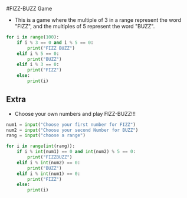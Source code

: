 #FIZZ-BUZZ Game

- This is a game where the multiple of 3 in a range represent the word "FIZZ",
and the multiples of 5 represent the word "BUZZ".
  
```python
for i in range(100):
    if i % 3 == 0 and i % 5 == 0:
        print("FIZZ BUZZ")
    elif i % 5 == 0:
        print("BUZZ")
    elif i % 3 == 0:
        print("FIZZ")
    else:
        print(i)

```

## Extra

- Choose your own numbers and play FIZZ-BUZZ!!!

```python
num1 = input("Choose your first number for FIZZ")
num2 = input("Choose your second Number for BUZZ")
rang = input("choose a range")

for i in range(int(rang)):
    if i % int(num1) == 0 and int(num2) % 5 == 0:
        print("FIZZBUZZ")
    elif i % int(num2) == 0:
        print("BUZZ")
    elif i % int(num1) == 0:
        print("FIZZ")
    else:
        print(i)

```